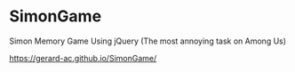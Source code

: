 # SimonGame
Simon Memory Game Using jQuery
(The most annoying task on Among Us)

https://gerard-ac.github.io/SimonGame/
